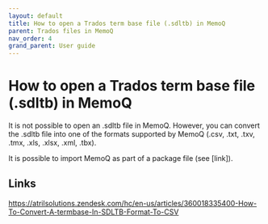 ```yaml
---
layout: default
title: How to open a Trados term base file (.sdltb) in MemoQ
parent: Trados files in MemoQ
nav_order: 4
grand_parent: User guide
---
```


# How to open a Trados term base file (.sdltb) in MemoQ

It is not possible to open an .sdltb file in MemoQ. However, you can convert the .sdltb file into one of the formats supported by MemoQ (.csv, .txt, .txv, .tmx, .xls, .xlsx, .xml, .tbx).

It is possible to import MemoQ as part of a package file (see [link]).

## Links

https://atrilsolutions.zendesk.com/hc/en-us/articles/360018335400-How-To-Convert-A-termbase-In-SDLTB-Format-To-CSV
